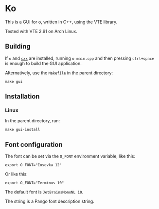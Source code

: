 # Ko

This is a GUI for o, written in C++, using the VTE library.

Tested with VTE 2.91 on Arch Linux.

## Building

If `o` and [`cxx`](https://github.com/xyproto/cxx) are installed, running `o main.cpp` and then pressing `ctrl+space` is enough to build the GUI application.

Alternatively, use the `Makefile` in the parent directory:

    make gui

## Installation

### Linux

In the parent directory, run:

    make gui-install

## Font configuration

The font can be set via the `O_FONT` environment variable, like this:

    export O_FONT="Iosevka 12"

Or like this:

    export O_FONT="Terminus 10"

The default font is `JetBrainsMonoNL 10`.

The string is a Pango font description string.
